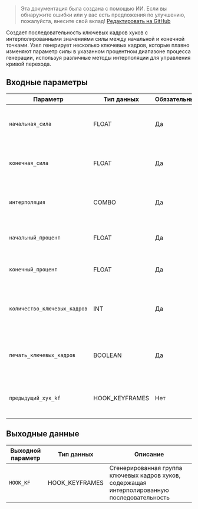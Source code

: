 > Эта документация была создана с помощью ИИ. Если вы обнаружите ошибки или у вас есть предложения по улучшению, пожалуйста, внесите свой вклад! [Редактировать на GitHub](https://github.com/Comfy-Org/embedded-docs/blob/main/comfyui_embedded_docs/docs/CreateHookKeyframesInterpolated/ru.md)

Создает последовательность ключевых кадров хуков с интерполированными значениями силы между начальной и конечной точками. Узел генерирует несколько ключевых кадров, которые плавно изменяют параметр силы в указанном процентном диапазоне процесса генерации, используя различные методы интерполяции для управления кривой перехода.

## Входные параметры

| Параметр | Тип данных | Обязательный | Диапазон | Описание |
|-----------|-----------|----------|-------|-------------|
| `начальная_сила` | FLOAT | Да | 0.0 - 10.0 | Начальное значение силы для последовательности интерполяции (по умолчанию: 1.0) |
| `конечная_сила` | FLOAT | Да | 0.0 - 10.0 | Конечное значение силы для последовательности интерполяции (по умолчанию: 1.0) |
| `интерполяция` | COMBO | Да | Доступно несколько вариантов | Метод интерполяции, используемый для перехода между значениями силы |
| `начальный_процент` | FLOAT | Да | 0.0 - 1.0 | Начальная позиция в процентах в процессе генерации (по умолчанию: 0.0) |
| `конечный_процент` | FLOAT | Да | 0.0 - 1.0 | Конечная позиция в процентах в процессе генерации (по умолчанию: 1.0) |
| `количество_ключевых_кадров` | INT | Да | 2 - 100 | Количество ключевых кадров для генерации в последовательности интерполяции (по умолчанию: 5) |
| `печать_ключевых_кадров` | BOOLEAN | Да | True/False | Выводить ли информацию о сгенерированных ключевых кадрах в журнал (по умолчанию: False) |
| `предыдущий_хук_kf` | HOOK_KEYFRAMES | Нет | - | Опциональная предыдущая группа ключевых кадров хуков для добавления |

## Выходные данные

| Выходной параметр | Тип данных | Описание |
|-------------|-----------|-------------|
| `HOOK_KF` | HOOK_KEYFRAMES | Сгенерированная группа ключевых кадров хуков, содержащая интерполированную последовательность |
